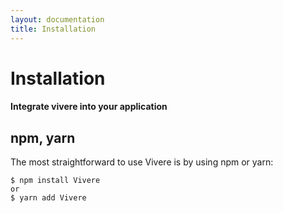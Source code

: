 ```yaml
---
layout: documentation
title: Installation
---
```


# Installation
#### Integrate vivere into your application

## npm, yarn
The most straightforward to use Vivere is by using npm or yarn:

```shell
$ npm install Vivere
or
$ yarn add Vivere
```